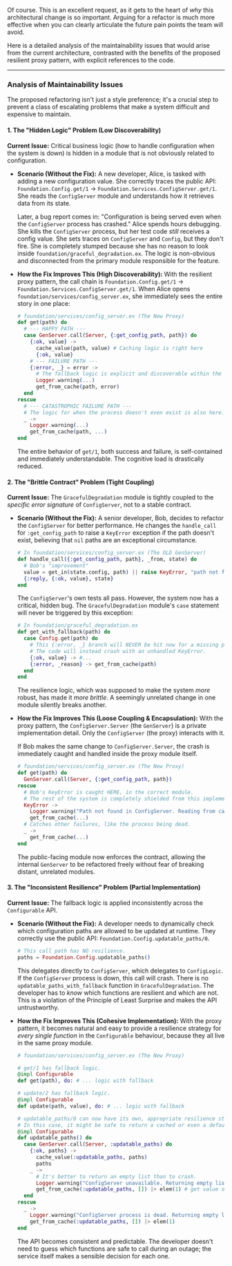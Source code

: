 Of course. This is an excellent request, as it gets to the heart of *why* this architectural change is so important. Arguing for a refactor is much more effective when you can clearly articulate the future pain points the team will avoid.

Here is a detailed analysis of the maintainability issues that would arise from the current architecture, contrasted with the benefits of the proposed resilient proxy pattern, with explicit references to the code.

---

### Analysis of Maintainability Issues

The proposed refactoring isn't just a style preference; it's a crucial step to prevent a class of escalating problems that make a system difficult and expensive to maintain.

#### 1. The "Hidden Logic" Problem (Low Discoverability)

**Current Issue:** Critical business logic (how to handle configuration when the system is down) is hidden in a module that is not obviously related to configuration.

*   **Scenario (Without the Fix):**
    A new developer, Alice, is tasked with adding a new configuration value. She correctly traces the public API: `Foundation.Config.get/1` -> `Foundation.Services.ConfigServer.get/1`. She reads the `ConfigServer` module and understands how it retrieves data from its state.

    Later, a bug report comes in: "Configuration is being served even when the `ConfigServer` process has crashed." Alice spends hours debugging. She kills the `ConfigServer` process, but her test code *still* receives a config value. She sets traces on `ConfigServer` and `Config`, but they don't fire. She is completely stumped because she has no reason to look inside `foundation/graceful_degradation.ex`. The logic is non-obvious and disconnected from the primary module responsible for the feature.

*   **How the Fix Improves This (High Discoverability):**
    With the resilient proxy pattern, the call chain is `Foundation.Config.get/1` -> `Foundation.Services.ConfigServer.get/1`. When Alice opens `foundation/services/config_server.ex`, she immediately sees the entire story in one place:

    ```elixir
    # foundation/services/config_server.ex (The New Proxy)
    def get(path) do
      # --- HAPPY PATH ---
      case GenServer.call(Server, {:get_config_path, path}) do
        {:ok, value} ->
          cache_value(path, value) # Caching logic is right here
          {:ok, value}
        # --- FAILURE PATH ---
        {:error, _} = error ->
          # The fallback logic is explicit and discoverable within the same function.
          Logger.warning(...)
          get_from_cache(path, error)
      end
    rescue
      # --- CATASTROPHIC FAILURE PATH ---
      # The logic for when the process doesn't even exist is also here.
      _ ->
        Logger.warning(...)
        get_from_cache(path, ...)
    end
    ```
    The entire behavior of `get/1`, both success and failure, is self-contained and immediately understandable. The cognitive load is drastically reduced.

#### 2. The "Brittle Contract" Problem (Tight Coupling)

**Current Issue:** The `GracefulDegradation` module is tightly coupled to the *specific error signature* of `ConfigServer`, not to a stable contract.

*   **Scenario (Without the Fix):**
    A senior developer, Bob, decides to refactor the `ConfigServer` for better performance. He changes the `handle_call` for `:get_config_path` to raise a `KeyError` exception if the path doesn't exist, believing that `nil` paths are an exceptional circumstance.

    ```elixir
    # In foundation/services/config_server.ex (The OLD GenServer)
    def handle_call({:get_config_path, path}, _from, state) do
      # Bob's "improvement"
      value = get_in(state.config, path) || raise KeyError, "path not found: #{inspect(path)}"
      {:reply, {:ok, value}, state}
    end
    ```
    The `ConfigServer`'s own tests all pass. However, the system now has a critical, hidden bug. The `GracefulDegradation` module's `case` statement will never be triggered by this exception:

    ```elixir
    # In foundation/graceful_degradation.ex
    def get_with_fallback(path) do
      case Config.get(path) do
        # This {:error, _} branch will NEVER be hit now for a missing path.
        # The code will instead crash with an unhandled KeyError.
        {:ok, value} -> #...
        {:error, _reason} -> get_from_cache(path)
      end
    end
    ```
    The resilience logic, which was supposed to make the system *more* robust, has made it *more brittle*. A seemingly unrelated change in one module silently breaks another.

*   **How the Fix Improves This (Loose Coupling & Encapsulation):**
    With the proxy pattern, the `ConfigServer.Server` (the `GenServer`) is a private implementation detail. Only the `ConfigServer` (the proxy) interacts with it.

    If Bob makes the same change to `ConfigServer.Server`, the crash is immediately caught and handled inside the proxy module itself.

    ```elixir
    # foundation/services/config_server.ex (The New Proxy)
    def get(path) do
      GenServer.call(Server, {:get_config_path, path})
    rescue
      # Bob's KeyError is caught HERE, in the correct module.
      # The rest of the system is completely shielded from this implementation change.
      KeyError ->
        Logger.warning("Path not found in ConfigServer. Reading from cache.")
        get_from_cache(...)
      # Catches other failures, like the process being dead.
      _ ->
        get_from_cache(...)
    end
    ```
    The public-facing module now enforces the contract, allowing the internal `GenServer` to be refactored freely without fear of breaking distant, unrelated modules.

#### 3. The "Inconsistent Resilience" Problem (Partial Implementation)

**Current Issue:** The fallback logic is applied inconsistently across the `Configurable` API.

*   **Scenario (Without the Fix):**
    A developer needs to dynamically check which configuration paths are allowed to be updated at runtime. They correctly use the public API: `Foundation.Config.updatable_paths/0`.

    ```elixir
    # This call path has NO resilience.
    paths = Foundation.Config.updatable_paths()
    ```

    This delegates directly to `ConfigServer`, which delegates to `ConfigLogic`. If the `ConfigServer` process is down, this call will crash. There is no `updatable_paths_with_fallback` function in `GracefulDegradation`. The developer has to *know* which functions are resilient and which are not. This is a violation of the Principle of Least Surprise and makes the API untrustworthy.

*   **How the Fix Improves This (Cohesive Implementation):**
    With the proxy pattern, it becomes natural and easy to provide a resilience strategy for *every single function* in the `Configurable` behaviour, because they all live in the same proxy module.

    ```elixir
    # foundation/services/config_server.ex (The New Proxy)

    # get/1 has fallback logic.
    @impl Configurable
    def get(path), do: # ... logic with fallback

    # update/2 has fallback logic.
    @impl Configurable
    def update(path, value), do: # ... logic with fallback

    # updatable_paths/0 can now have its own, appropriate resilience strategy.
    # In this case, it might be safe to return a cached or even a default empty list.
    @impl Configurable
    def updatable_paths() do
      case GenServer.call(Server, :updatable_paths) do
        {:ok, paths} ->
          cache_value(:updatable_paths, paths)
          paths
        _ ->
          # It's better to return an empty list than to crash.
          Logger.warning("ConfigServer unavailable. Returning empty list for updatable_paths.")
          get_from_cache(:updatable_paths, []) |> elem(1) # get value or default
      end
    rescue
      _ ->
        Logger.warning("ConfigServer process is dead. Returning empty list for updatable_paths.")
        get_from_cache(:updatable_paths, []) |> elem(1)
    end
    ```
    The API becomes consistent and predictable. The developer doesn't need to guess which functions are safe to call during an outage; the service itself makes a sensible decision for each one.
